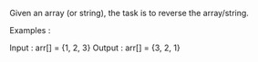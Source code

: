 Given an array (or string), the task is to reverse the array/string.

Examples : 
 

Input  : arr[] = {1, 2, 3}
Output : arr[] = {3, 2, 1}
